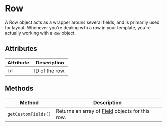 # Row

A Row object acts as a wrapper around several fields, and is primarily used for layout. Whenever you're dealing with a row in your template, you're actually working with a `Row` object.

## Attributes

Attribute | Description
--- | ---
`id` | ID of the row.


## Methods

Method | Description
--- | ---
`getCustomFields()` | Returns an array of [Field](docs:developers/field) objects for this row.
